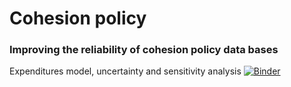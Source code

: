 # Cohesion policy
### Improving the reliability of cohesion policy data bases

Expenditures model, uncertainty and sensitivity analysis [![Binder](https://mybinder.org/badge_logo.svg)](https://mybinder.org/v2/gh/Confareneoclassico/Expenditure_modelling/master)
